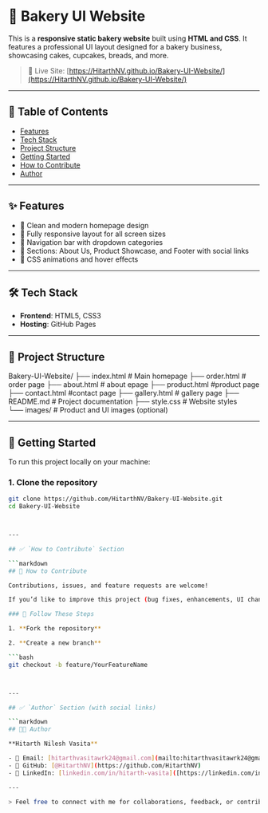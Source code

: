 # 🍰 Bakery UI Website

This is a **responsive static bakery website** built using **HTML and CSS**. It features a professional UI layout designed for a bakery business, showcasing cakes, cupcakes, breads, and more.

> 🚀 Live Site: [https://HitarthNV.github.io/Bakery-UI-Website/](https://HitarthNV.github.io/Bakery-UI-Website/)

---

## 📌 Table of Contents

- [Features](#-features)
- [Tech Stack](#-tech-stack)
- [Project Structure](#-project-structure)
- [Getting Started](#-getting-started)
- [How to Contribute](#-how-to-contribute)
- [Author](#-author)


---

## ✨ Features

- 🎨 Clean and modern homepage design
- 📱 Fully responsive layout for all screen sizes
- 🧭 Navigation bar with dropdown categories
- 🎂 Sections: About Us, Product Showcase, and Footer with social links
- 🧁 CSS animations and hover effects

---

## 🛠 Tech Stack

- **Frontend**: HTML5, CSS3
- **Hosting**: GitHub Pages

---


## 📁 Project Structure


Bakery-UI-Website/
├── index.html              # Main homepage
├── order.html              # order page
├── about.html              # about epage
├── product.html              #product page
├── contact.html              #contact page
├── gallery.html              # gallery page
├── README.md               # Project documentation
├── style.css                # Website styles         
└── images/             # Product and UI images (optional)


---
## 🚀 Getting Started

To run this project locally on your machine:

### 1. Clone the repository

```bash
git clone https://github.com/HitarthNV/Bakery-UI-Website.git
cd Bakery-UI-Website



---

## ✅ `How to Contribute` Section

```markdown
## 🤝 How to Contribute

Contributions, issues, and feature requests are welcome!

If you’d like to improve this project (bug fixes, enhancements, UI changes):

### 📌 Follow These Steps

1. **Fork the repository**

2. **Create a new branch**

```bash
git checkout -b feature/YourFeatureName



---

## ✅ `Author` Section (with social links)

```markdown
## 👨‍💻 Author

**Hitarth Nilesh Vasita**

- 📧 Email: [hitarthvasitawrk24@gmail.com](mailto:hitarthvasitawrk24@gmail.com)
- 🔗 GitHub: [@HitarthNV](https://github.com/HitarthNV)
- 💼 LinkedIn: [linkedin.com/in/hitarth-vasita]([https://linkedin.com/in/hitarthvasita](https://www.linkedin.com/in/hitarth-vasita-b39643304/))

---

> Feel free to connect with me for collaborations, feedback, or contributions!





